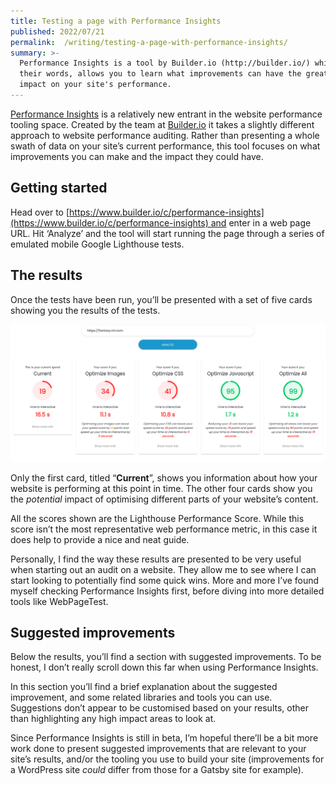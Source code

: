 ```yaml
---
title: Testing a page with Performance Insights
published: 2022/07/21
permalink:  /writing/testing-a-page-with-performance-insights/
summary: >-
  Performance Insights is a tool by Builder.io (http://builder.io/) which, in
  their words, allows you to learn what improvements can have the greatest
  impact on your site's performance.
---
```


[Performance Insights](https://www.builder.io/c/performance-insights) is a relatively new entrant in the website performance tooling space. Created by the team at [Builder.io](http://Builder.io) it takes a slightly different approach to website performance auditing. Rather than presenting a whole swath of data on your site’s current performance, this tool focuses on what improvements you can make and the impact they could have.

## Getting started

Head over to [https://www.builder.io/c/performance-insights](https://www.builder.io/c/performance-insights) and enter in a web page URL. Hit ‘Analyze’ and the tool will start running the page through a series of emulated mobile Google Lighthouse tests.

## The results

Once the tests have been run, you’ll be presented with a set of five cards showing you the results of the tests.

![Results showing current performance and potential optimisations.](../../public/img/blog/3b899f4252d0ed7eec31bf6195cfe42317559257-1610x703.png "Results shown on Performance Insights")

Only the first card, titled “**Current**”, shows you information about how your website is performing at this point in time. The other four cards show you the _potential_ impact of optimising different parts of your website’s content.

All the scores shown are the Lighthouse Performance Score. While this score isn’t the most representative web performance metric, in this case it does help to provide a nice and neat guide.

Personally, I find the way these results are presented to be very useful when starting out an audit on a website. They allow me to see where I can start looking to potentially find some quick wins. More and more I’ve found myself checking Performance Insights first, before diving into more detailed tools like WebPageTest.

## Suggested improvements

Below the results, you’ll find a section with suggested improvements. To be honest, I don’t really scroll down this far when using Performance Insights.

In this section you’ll find a brief explanation about the suggested improvement, and some related libraries and tools you can use. Suggestions don’t appear to be customised based on your results, other than highlighting any high impact areas to look at.

Since Performance Insights is still in beta, I’m hopeful there’ll be a bit more work done to present suggested improvements that are relevant to your site’s results, and/or the tooling you use to build your site (improvements for a WordPress site _could_ differ from those for a Gatsby site for example).
